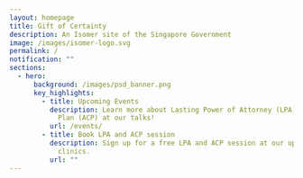 ```yaml
---
layout: homepage
title: Gift of Certainty
description: An Isomer site of the Singapore Government
image: /images/isomer-logo.svg
permalink: /
notification: ""
sections:
  - hero:
      background: /images/psd_banner.png
      key_highlights:
        - title: Upcoming Events
          description: Learn more about Lasting Power of Attorney (LPA) and Advance Care
            Plan (ACP) at our talks!
          url: /events/
        - title: Book LPA and ACP session
          description: Sign up for a free LPA and ACP session at our upcoming mobile
            clinics.
          url: ""
---
```

